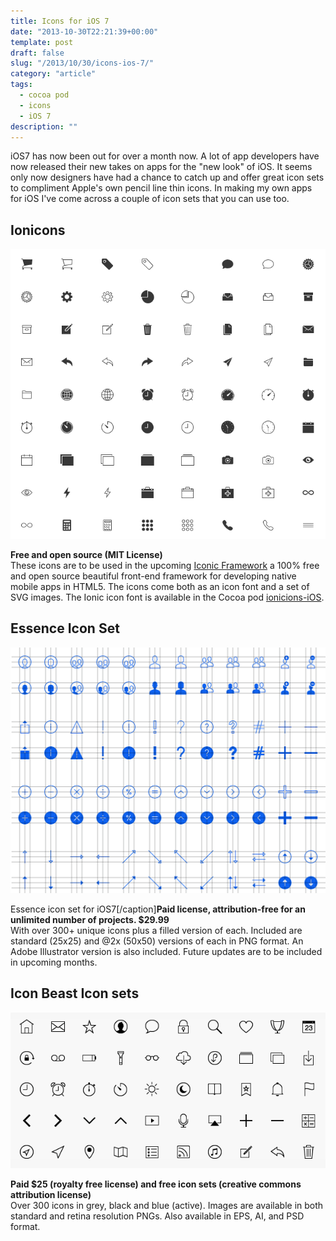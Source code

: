 ```yaml
---
title: Icons for iOS 7
date: "2013-10-30T22:21:39+00:00"
template: post
draft: false
slug: "/2013/10/30/icons-ios-7/"
category: "article"
tags:
  - cocoa pod
  - icons
  - iOS 7
description: ""
---
```


iOS7 has now been out for over a month now. A lot of app developers have now released their new takes on apps for the "new look" of iOS. It seems only now designers have had a chance to catch up and offer great icon sets to compliment Apple's own pencil line thin icons. In making my own apps for iOS I've come across a couple of icon sets that you can use too.

## Ionicons

![Ionicons](./ionic.png)

<b>Free and open source (MIT License)</b><br>These icons are to be used in the upcoming <a title="Iconic Framework" href="http://ionicframework.com" target="_blank">Iconic Framework</a> a 100% free and open source beautiful front-end framework for developing native mobile apps in HTML5. The icons come both as an icon font and a set of SVG images. The Ionic icon font is available in the Cocoa pod <a href="https://github.com/TapTemplate/ionicons-iOS">ionicions-iOS</a>.

## Essence Icon Set

![Essence Icon Set](./essence.png)

Essence icon set for iOS7[/caption]<b>Paid license, attribution-free for an unlimited number of projects. $29.99</b><br>With over 300+ unique icons plus a filled version of each. Included are standard (25x25) and @2x (50x50) versions of each in PNG format. An Adobe Illustrator version is also included. Future updates are to be included in upcoming months.

## Icon Beast Icon sets

![Icon Beast Icon sets](./icon-beast.png)

<b>Paid $25 (royalty free license) and free icon sets (creative commons attribution license)</b><br>
Over 300 icons in grey, black and blue (active). Images are available in both standard and retina resolution PNGs. Also available in EPS, AI, and PSD format.
